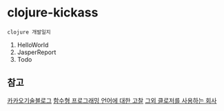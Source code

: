 # clojure-kickass

```
clojure 개발일지
```

1. HelloWorld
1. JasperReport
1. Todo


## 참고
[카카오기술블로그](https://tech.kakao.com/search/clojure)
[함수형 프로그래밍 언어에 대한 고찰](https://engineering.linecorp.com/ko/blog/functional-programing-language-and-line-game-cloud/)
[그외 클로저를 사용하는 회사](https://clojure.org/community/companies)
